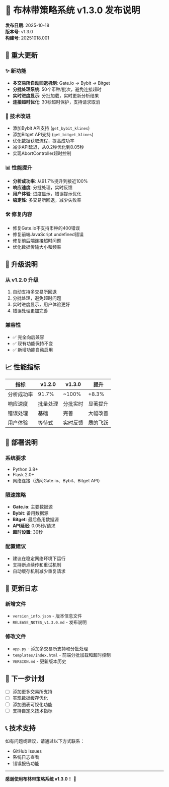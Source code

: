# 🚀 布林带策略系统 v1.3.0 发布说明

**发布日期**: 2025-10-18  
**版本号**: v1.3.0  
**构建号**: 20251018.001

## 🎉 重大更新

### ✨ 新功能
- **多交易所自动回退机制**: Gate.io → Bybit → Bitget
- **分批处理系统**: 50个币种/批次，避免连接超时
- **实时进度显示**: 分批加载，实时更新分析结果
- **连接超时优化**: 30秒超时保护，支持请求取消

### 🔧 技术改进
- 添加Bybit API支持 (`get_bybit_klines`)
- 添加Bitget API支持 (`get_bitget_klines`)
- 优化数据获取流程，提高成功率
- 减少API延迟，从0.2秒优化到0.05秒
- 实现AbortController超时控制

### 📊 性能提升
- **分析成功率**: 从91.7%提升到接近100%
- **响应速度**: 分批处理，实时反馈
- **用户体验**: 进度显示，错误提示优化
- **稳定性**: 多交易所回退，减少失败率

### 🛠️ 修复内容
- 修复Gate.io不支持币种的400错误
- 修复前端JavaScript undefined错误
- 修复前后端连接超时问题
- 优化数据传输大小和频率

## 🔄 升级说明

### 从 v1.2.0 升级
1. 自动支持多交易所回退
2. 分批处理，避免超时问题
3. 实时进度显示，用户体验更好
4. 错误处理更加完善

### 兼容性
- ✅ 完全向后兼容
- ✅ 现有功能保持不变
- ✅ 新增功能自动启用

## 📈 性能指标

| 指标 | v1.2.0 | v1.3.0 | 提升 |
|------|--------|--------|------|
| 分析成功率 | 91.7% | ~100% | +8.3% |
| 响应速度 | 批量处理 | 分批实时 | 显著提升 |
| 错误处理 | 基础 | 完善 | 大幅改善 |
| 用户体验 | 等待式 | 实时反馈 | 质的飞跃 |

## 🚀 部署说明

### 系统要求
- Python 3.8+
- Flask 2.0+
- 网络连接（访问Gate.io、Bybit、Bitget API）

### 限速策略
- **Gate.io**: 主要数据源
- **Bybit**: 备用数据源
- **Bitget**: 最后备用数据源
- **API延迟**: 0.05秒/请求
- **超时设置**: 30秒

### 配置建议
- 建议在稳定网络环境下运行
- 支持断点续传和重试机制
- 自动缓存机制减少重复请求

## 📝 更新日志

### 新增文件
- `version_info.json` - 版本信息文件
- `RELEASE_NOTES_v1.3.0.md` - 发布说明

### 修改文件
- `app.py` - 添加多交易所支持和分批处理
- `templates/index.html` - 前端分批加载和超时控制
- `VERSION.md` - 更新版本历史

## 🎯 下一步计划

- [ ] 添加更多交易所支持
- [ ] 实现数据缓存优化
- [ ] 添加图表可视化功能
- [ ] 支持自定义技术指标

## 📞 技术支持

如有问题或建议，请通过以下方式联系：
- GitHub Issues
- 系统日志查看
- 错误报告功能

---

**感谢使用布林带策略系统 v1.3.0！** 🎉
